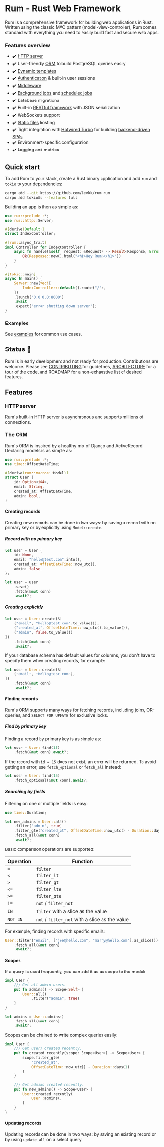 # Rum &dash; Rust Web Framework

Rum is a comprehensive framework for building web applications in Rust. Written using the classic MVC  pattern (model-view-controller), Rum comes standard with everything you need to easily build fast and secure web apps.

### Features overview

- :heavy_check_mark: [HTTP server](examples/quick-start)
- :heavy_check_mark: User-friendly [ORM](examples/orm) to build PostgreSQL queries easily
- :heavy_check_mark: [Dynamic templates](examples/dynamic-templates)
- :heavy_check_mark: [Authentication](examples/auth) & built-in user sessions
- :heavy_check_mark: [Middleware](examples/middleware)
- :heavy_check_mark: [Background jobs](examples/background-jobs) and [scheduled jobs](examples/scheduled-jobs)
- :heavy_check_mark: Database migrations
- :heavy_check_mark: Built-in [RESTful framework](examples/crud) with JSON serialization
- :heavy_check_mark: WebSockets support
- :heavy_check_mark: [Static files](examples/static-files) hosting
- :heavy_check_mark: Tight integration with [Hotwired Turbo](https://turbo.hotwired.dev/) for building [backend-driven SPAs](examples/turbo) 
- :heavy_check_mark: Environment-specific configuration
- :heavy_check_mark: Logging and metrics

## Quick start

To add Rum to your stack, create a Rust binary application and add `rum` and `tokio` to your dependencies:

```bash
cargo add --git https://github.com/levkk/rum rum
cargo add tokio@1 --features full
```

Building an app is then as simple as:

```rust
use rum::prelude::*;
use rum::http::Server;

#[derive(Default)]
struct IndexController;

#[rum::async_trait]
impl Controller for IndexController {
    async fn handle(&self, request: &Request) -> Result<Response, Error> {
        Ok(Response::new().html("<h1>Hey Rum!</h1>"))
    }
}

#[tokio::main]
async fn main() {
    Server::new(vec![
        IndexController::default().route("/"),
    ])
    .launch("0.0.0.0:8000")
    .await
    .expect("error shutting down server");
}
```

### Examples

See [examples](examples) for common use cases.

## Status :construction:

Rum is in early development and not ready for production. Contributions are welcome. Please see [CONTRIBUTING](CONTRIBUTING.md) for guidelines, [ARCHITECTURE](ARCHITECTURE.md) for a tour of the code, and [ROADMAP](ROADMAP.md) for a non-exhaustive list of desired features.

## Features

### HTTP server

Rum's built-in HTTP server is asynchronous and supports millions of connections.

### The ORM

Rum's ORM is inspired by a healthy mix of Django and ActiveRecord. Declaring models is as simple as:

```rust
use rum::prelude::*;
use time::OffsetDateTime;

#[derive(rum::macros::Model)]
struct User {
    id: Option<i64>,
    email: String,
    created_at: OffsetDateTime,
    admin: bool,
}
```

#### Creating records

Creating new records can be done in two ways: by saving a record with no primary key or by explicitly using `Model::create`.

##### Record with no primary key

```rust
let user = User {
    id: None,
    email: "hello@test.com".into(),
    created_at: OffsetDateTime::now_utc(),
    admin: false,
};

let user = user
    .save()
    .fetch(&mut conn)
    .await?;
```

##### Creating explicitly

```rust
let user = User::create(&[
    ("email", "hello@test.com".to_value()),
    ("created_at", OffsetDateTime::now_utc().to_value()),
    ("admin", false.to_value())
])
    .fetch(&mut conn)
    .await?;
```

If your database schema has default values for columns, you don't have to specify them when creating records, for example:

```rust
let user = User::create(&[
    ("email", "hello@test.com"),
])
    .fetch(&mut conn)
    .await?;
```

#### Finding records

Rum's ORM supports many ways for fetching records, including joins, OR-queries, and `SELECT FOR UPDATE` for exclusive locks.

##### Find by primary key

Finding a record by primary key is as simple as:

```rust
let user = User::find(15)
    .fetch(&mut conn).await?;
```

If the record with `id = 15` does not exist, an error will be returned. To avoid getting an error, use `fetch_optional` or `fetch_all` instead:

```rust
let user = User::find(15)
    .fetch_optional(&mut conn).await?;
```

##### Searching by fields

Filtering on one or multiple fields is easy:

```rust
use time::Duration;

let new_admins = User::all()
    .filter("admin", true)
    .filter_gte("created_at", OffsetDateTime::now_utc() - Duration::days(1))
    .fetch_all(&mut conn)
    .await?;
```

Basic comparison operations are supported:

| Operation | Function |
|-----------|----------|
| `=` | `filter` |
| `<` | `filter_lt` |
| `>` | `filter_gt` |
| `<=` | `filter_lte` |
| `>=` | `filter_gte` |
| `!=` | `not` / `filter_not` |
| `IN` | `filter` with a slice as the value |
| `NOT IN` | `not` / `filter_not` with a slice as the value |

For example, finding records with specific emails:

```rust
User::filter("email", ["joe@hello.com", "marry@hello.com"].as_slice())
    .fetch_all(&mut conn)
    .await?;
```

#### Scopes

If a query is used frequently, you can add it as as scope to the model:

```rust
impl User {
    /// Get all admin users.
    pub fn admins() -> Scope<Self> {
        User::all()
            .filter("admin", true)
    }
}

let admins = User::admins()
    .fetch_all(&mut conn)
    .await?;
```

Scopes can be chained to write complex queries easily:

```rust
impl User {
    /// Get users created recently.
    pub fn created_recently(scope: Scope<User>) -> Scope<User> {
        scope.filter_gte(
            "created_at",
            OffsetDateTime::now_utc() - Duration::days(1)
        )
    }

    /// Get admins created recently.
    pub fn new_admins() -> Scope<User> {
        User::created_recently(
            User::admins()
        )
    }
}
```

#### Updating records

Updating records can be done in two ways: by saving an existing record or by using `update_all` on a select query.
